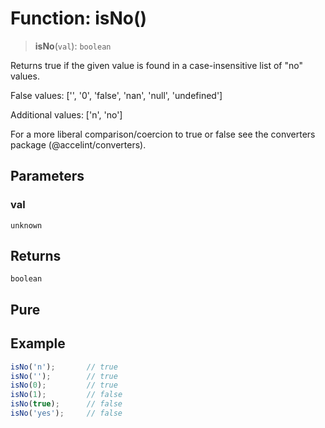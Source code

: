 # Function: isNo()

> **isNo**(`val`): `boolean`

Returns true if the given value is found in a case-insensitive list of
"no" values.

False values: ['', '0', 'false', 'nan', 'null', 'undefined']

Additional values: ['n', 'no']

For a more liberal comparison/coercion to true or false see the converters
package (@accelint/converters).

## Parameters

### val

`unknown`

## Returns

`boolean`

## Pure

## Example

```ts
isNo('n');       // true
isNo('');        // true
isNo(0);         // true
isNo(1);         // false
isNo(true);      // false
isNo('yes');     // false
```
